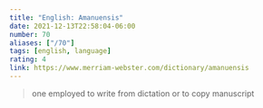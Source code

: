 ```yaml
---
title: "English: Amanuensis"
date: 2021-12-13T22:58:04-06:00
number: 70
aliases: ["/70"]
tags: [english, language]
rating: 4
link: https://www.merriam-webster.com/dictionary/amanuensis
---
```


> one employed to write from dictation or to copy manuscript
